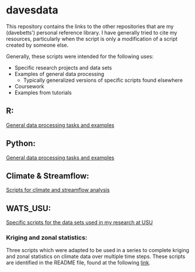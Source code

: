# davesdata
This repository contains the links to the other repositories that are my (davebetts') personal reference library.  I have generally tried to cite my resources, particularly when the script is only a modification of a script created by someone else.

Generally, these scripts were intended for the following uses:
* Specific research projects and data sets
* Examples of general data processing
  * Typically generalized versions of specific scripts found elsewhere
* Coursework
* Examples from tutorials
 
## R:
[General data processing tasks and examples](https://github.com/davebetts/Data-management-scripts/tree/master/R "R scripts")

## Python:
[General data processing tasks and examples](https://github.com/davebetts/Data-management-scripts/tree/master/Python "Python scripts")

## Climate & Streamflow:
[Scripts for climate and streamflow analysis](https://github.com/davebetts/Data-management-scripts/tree/master/climate_streamflow "Climate & Streamflow")

## WATS_USU:
[Specific scripts for the data sets used in my research at USU](https://github.com/davebetts/Data-management-scripts/tree/master/WATS_USU)

### Kriging and zonal statistics:
Three scripts which were adapted to be used in a series to complete kriging and zonal statistics on climate data over multiple time steps.  These scripts are identified in the README file, found at the following [link](https://github.com/davebetts/Data-management-scripts/tree/master/WATS_USU).
